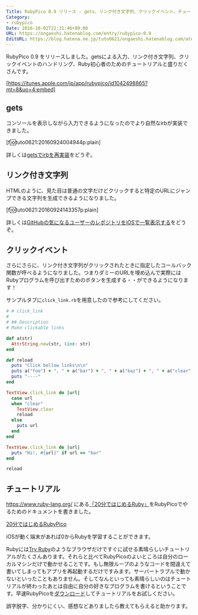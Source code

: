 ```yaml
---
Title: RubyPico 0.9 リリース - gets、リンク付き文字列、クリックイベント、チュートリアル
Category:
- rubypico
Date: 2016-10-02T22:31:46+09:00
URL: https://ongaeshi.hatenablog.com/entry/rubypico-0.9
EditURL: https://blog.hatena.ne.jp/tuto0621/ongaeshi.hatenablog.com/atom/entry/10328749687187456637
---
```


RubyPico 0.9 をリリースしました。getsによる入力、リンク付き文字列、クリックイベントのハンドリング、Ruby初心者のためのチュートリアルと盛りだくさんです。

[https://itunes.apple.com/jp/app/rubypico/id1042498865?mt=8&uo=4:embed]

## gets
コンソールを表示しながら入力できるようになったのでより自然なirbが実装できました。

[f:id:tuto0621:20160924004944p:plain]

詳しくは[getsでirbを再実装](http://ongaeshi.hatenablog.com/entry/rubypico-diary-4)をどうぞ。

## リンク付き文字列
HTMLのように、見た目は普通の文字だけどクリックすると特定のURLにジャンプできる文字列を生成できるようになりました。

[f:id:tuto0621:20160924143357p:plain]

詳しくは[GitHubの気になるユーザーのレポジトリをiOSで一覧表示する](http://ongaeshi.hatenablog.com/entry/show-github-users-repos)をどうぞ。

## クリックイベント
さらにさらに、リンク付き文字列がクリックされたときに指定したコールバック関数が呼べるようになりました。つまりダミーのURLを埋め込んで実際にはRubyプログラムを呼び出すためのボタンを生成する・・ができるようになります！

サンプルタブに`click_link.rb`を用意したので参考にしてください。

```ruby
# # click_link
#
# ## Description
# Make clickable links

def a(str)
  AttrString.new(str, link: str)
end

def reload
  puts "Click bellow links\n\n"
  puts a("foo") + ", " + a("bar") + ", " + a("baz") + ", " + a("clear")
  puts "----"
end

TextView.click_link do |url|
  case url
  when "clear"
    TextView.clear
    reload
  else
    puts url
  end
end

TextView.click_link do |url|
  puts "Hi!, #{url}" if url == "bar"
end

reload
```

## チュートリアル
https://www.ruby-lang.org/ にある[「20分ではじめるRuby」](https://www.ruby-lang.org/ja/documentation/quickstart/)をRubyPicoでやるためのドキュメントを書きました。

[20分ではじめるRubyPico](http://rubypico.ongaeshi.me/ja/doc/quickstart/)

iOSが動く端末があれば0からRubyを学習することができます。

Rubyには[Try Ruby](http://www.tryruby.nl/)のようなブラウザだけですぐに試せる素晴らしいチュートリアルがたくさんあります。それらと比べてRubyPicoのよいところは自分のローカルマシンだけで動かせることです。もし無限ループのようなコードを間違えて書いてしまってもアプリを再起動するだけですみます。サーバートラブルで動かないといったこともありません。そしてなんといっても素晴らしいのはチュートリアルが終わったあとは自由に自分の好きなプログラムを書けるということです。早速RubyPicoを[ダウンロード](http://rubypico.ongaeshi.me/ja/download.html)してチュートリアルをお試しください。

誤字脱字、分かりにくい、感想などありましたら教えてもらえると助かります。
